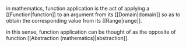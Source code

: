 in mathematics, function application is the act of applying a [[Function|function]] to an argument from its [[Domain|domain]] so as to obtain the corresponding value from its [[Range|range]]. 

in this sense, function application can be thought of as the opposite of function [[Abstraction (mathematics)|abstraction]].